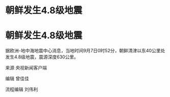 # 朝鲜发生4.8级地震

# 朝鲜发生4.8级地震

据欧洲-地中海地震中心消息，当地时间9月7日0时52分，朝鲜清津以东40公里处发生4.8级地震，震源深度630公里。

来源 央视新闻客户端

编辑 曾佳佳

流程编辑 刘伟利

